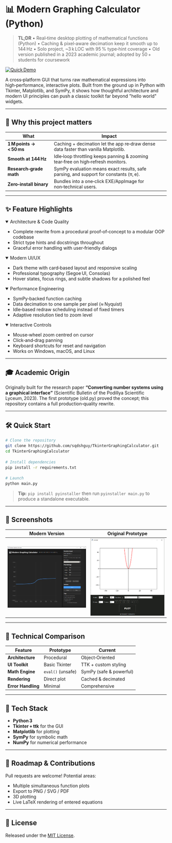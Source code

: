 # 📊 Modern Graphing Calculator (Python)

> **TL;DR**
> • Real‑time desktop plotting of mathematical functions (Python)
> • Caching & pixel‑aware decimation keep it smooth up to 144 Hz
> • Solo project, \~3 k LOC with 95 % type‑hint coverage
> • Old version published in a 2023 academic journal; adopted by 50 + students for coursework

[![Quick Demo](screenshots/new.gif)](screenshots/new.gif)

A cross‑platform GUI that turns raw mathematical expressions into high‑performance, interactive plots. Built from the ground up in Python with Tkinter, Matplotlib, and SymPy, it shows how thoughtful architecture and modern UI principles can push a classic toolkit far beyond "hello world" widgets.

---

## 🚀 Why this project matters

| What                     | Impact                                                                                |
| ------------------------ | ------------------------------------------------------------------------------------- |
| **1 M points → < 50 ms** | Caching + decimation let the app re‑draw dense data faster than vanilla Matplotlib.   |
| **Smooth at 144 Hz**     | Idle‑loop throttling keeps panning & zooming tear‑free on high‑refresh monitors.      |
| **Research‑grade math**  | SymPy evaluation means exact results, safe parsing, and support for constants (π, e). |
| **Zero‑install binary**  | Bundles into a one‑click EXE/AppImage for non‑technical users.                        |

---

## ✨ Feature Highlights

<details open>
<summary>Architecture & Code Quality</summary>

* Complete rewrite from a procedural proof‑of‑concept to a modular OOP codebase
* Strict type hints and docstrings throughout
* Graceful error handling with user‑friendly dialogs

</details>

<details open>
<summary>Modern UI/UX</summary>

* Dark theme with card‑based layout and responsive scaling
* Professional typography (Segoe UI, Consolas)
* Hover states, focus rings, and subtle shadows for a polished feel

</details>

<details open>
<summary>Performance Engineering</summary>

* SymPy‑backed function caching
* Data decimation to one sample per pixel (≈ Nyquist)
* Idle‑based redraw scheduling instead of fixed timers
* Adaptive resolution tied to zoom level

</details>

<details open>
<summary>Interactive Controls</summary>

* Mouse‑wheel zoom centred on cursor
* Click‑and‑drag panning
* Keyboard shortcuts for reset and navigation
* Works on Windows, macOS, and Linux

</details>

---

## 🎓 Academic Origin

Originally built for the research paper **“Converting number systems using a graphical interface”** (Scientific Bulletin of the Podillya Scientific Lyceum, 2023). The first prototype (old.py) proved the concept; this repository contains a full production‑quality rewrite.

---

## 🛠️ Quick Start

```bash
# Clone the repository
git clone https://github.com/sqdshguy/TkinterGraphingCalculator.git
cd TkinterGraphingCalculator

# Install dependencies
pip install -r requirements.txt

# Launch
python main.py
```

> **Tip:** `pip install pyinstaller` then run `pyinstaller main.py` to produce a standalone executable.

---

## 📸 Screenshots

| Modern Version                 | Original Prototype          |
| ------------------------------ | --------------------------- |
| ![Modern](screenshots/new.png) | ![Old](screenshots/old.png) |

---

## 🔬 Technical Comparison

| Feature            | Prototype         | Current                 |
| ------------------ | ----------------- | ----------------------- |
| **Architecture**   | Procedural        | Object‑Oriented         |
| **UI Toolkit**     | Basic Tkinter     | TTK + custom styling    |
| **Math Engine**    | `eval()` (unsafe) | SymPy (safe & powerful) |
| **Rendering**      | Direct plot       | Cached & decimated      |
| **Error Handling** | Minimal           | Comprehensive           |

---

## 🧰 Tech Stack

* **Python 3**
* **Tkinter + ttk** for the GUI
* **Matplotlib** for plotting
* **SymPy** for symbolic math
* **NumPy** for numerical performance

---

## 📝 Roadmap & Contributions

Pull requests are welcome! Potential areas:

* Multiple simultaneous function plots
* Export to PNG / SVG / PDF
* 3D plotting
* Live LaTeX rendering of entered equations

---

## 📄 License

Released under the [MIT License](LICENSE).
